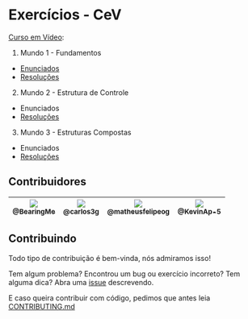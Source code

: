 # Exercícios - CeV

[Curso em Vídeo](https://www.cursoemvideo.com/):

1. Mundo 1 - Fundamentos
* [Enunciados](exs/mundo_1/enunciados.md)
* [Resoluções](exs/mundo_1/readme.md#linguagens)
2. Mundo 2 - Estrutura de Controle
* Enunciados
* [Resoluções](exs/mundo_2/readme.md#linguagens)
3. Mundo 3 - Estruturas Compostas
* Enunciados
* [Resoluções](exs/mundo_3/readme.md#linguagens)

## Contribuidores

| [<img src="https://avatars2.githubusercontent.com/u/49632633?s=115" /><br /><sub>@BearingMe</sub>](https://github.com/BearingMe) | [<img src="https://avatars2.githubusercontent.com/u/52337966?s=115" /><br /><sub>@carlos3g</sub>](https://github.com/carlos3g) | [<img src="https://avatars3.githubusercontent.com/u/50463866?s=115" /><br /><sub>@matheusfelipeog</sub>](https://github.com/matheusfelipeog) |  [<img src="https://avatars1.githubusercontent.com/u/52904595?s=115" /><br /><sub>@KevinAp-5</sub>](https://github.com/KevinAp-5) | 
|:-:|:-:|:-:|:-:|


## Contribuindo

Todo tipo de contribuição é bem-vinda, nós admiramos isso!

Tem algum problema? Encontrou um bug ou exercício incorreto? Tem alguma dica? Abra uma [issue](https://github.com/Coding-in-community/exercicios-CeV/issues) descrevendo.

E caso queira contribuir com código, pedimos que antes leia [CONTRIBUTING.md](https://github.com/Coding-in-community/exercicios-CeV/blob/main/CONTRIBUTING.md#guia-para-contribuidores)
